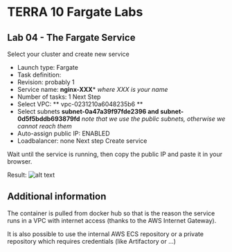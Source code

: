 # TERRA 10 Fargate Labs

## Lab 04 - The Fargate Service

Select your cluster and create new service
- Launch type: Fargate
- Task definition: <your just created task here>
- Revision: probably 1
- Service name: **nginx-XXX***
	*where XXX is your name*
- Number of tasks: 1
Next Step
- Select VPC:   ** vpc-0231210a6048235b6 **
- Select subnets  **subnet-0a47a39f97fde2396 and subnet-0d5f5bddb693879fd**
     *note that we use the public subnets, otherwise we cannot reach them*
- Auto-assign public IP: ENABLED
- Loadbalancer: none
Next step
Create service

Wait until the service is running, then copy the public IP and paste it in your browser.

Result: 
![alt text](https://github.com/terra10/codefest_ecsfargate/raw/master/lab04-service/lab04-nginx.png "Nginx")


## Additional information
The container is pulled from docker hub so that is the reason the service runs in a VPC with internet access (thanks to the AWS Internet Gateway).

It is also possible to use the internal AWS ECS repository or a private repository which requires credentials (like Artifactory or ...)

